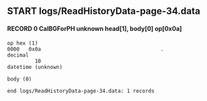 ## START logs/ReadHistoryData-page-34.data
#### RECORD 0 CalBGForPH unknown head[1], body[0] op[0x0a]

    op hex (1)
    0000   0x0a                                       .
    decimal
             10
    datetime (unknown)

    body (0)

`end logs/ReadHistoryData-page-34.data: 1 records`

